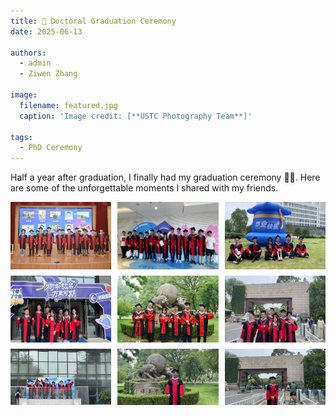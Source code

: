 ```yaml
---
title: 🎉 Doctoral Graduation Ceremony
date: 2025-06-13

authors:
  - admin
  - Ziwen Zhang

image:
  filename: featured.jpg
  caption: 'Image credit: [**USTC Photography Team**]'

tags:
  - PhD Ceremony
---
```


Half a year after graduation, I finally had my graduation ceremony 🥳🍻. Here are some of the unforgettable moments I shared with my friends.

<!--more-->

<div style="display: flex; flex-wrap: wrap; gap: 10px;">
  <img src="./fpic0.jpg" alt="Photo 00" style="width: 32%;">
  <img src="./pic0.jpg" alt="Photo 0" style="width: 32%;">
  <img src="./pic1.jpg" alt="Photo 1" style="width: 32%;">
  <img src="./pic2.jpg" alt="Photo 2" style="width: 32%;">
  <img src="./pic3.jpg" alt="Photo 3" style="width: 32%;">
  <img src="./pic4.jpg" alt="Photo 4" style="width: 32%;">
  <img src="./pic5.jpg" alt="Photo 5" style="width: 32%;">
  <img src="./pic7.jpg" alt="Photo 6" style="width: 32%;">
  <img src="./pic8.jpg" alt="Photo 7" style="width: 32%;">
</div>